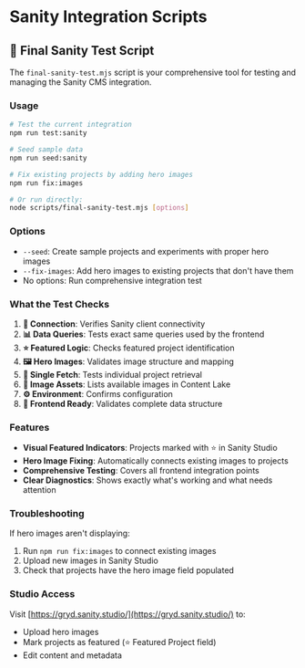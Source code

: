 # Sanity Integration Scripts

## 🚀 Final Sanity Test Script

The `final-sanity-test.mjs` script is your comprehensive tool for testing and managing the Sanity CMS integration.

### Usage

```bash
# Test the current integration
npm run test:sanity

# Seed sample data
npm run seed:sanity

# Fix existing projects by adding hero images
npm run fix:images

# Or run directly:
node scripts/final-sanity-test.mjs [options]
```

### Options

- `--seed`: Create sample projects and experiments with proper hero images
- `--fix-images`: Add hero images to existing projects that don't have them
- No options: Run comprehensive integration test

### What the Test Checks

1. **🔗 Connection**: Verifies Sanity client connectivity
2. **📊 Data Queries**: Tests exact same queries used by the frontend
3. **⭐ Featured Logic**: Checks featured project identification
4. **🖼️ Hero Images**: Validates image structure and mapping
5. **📄 Single Fetch**: Tests individual project retrieval
6. **🎨 Image Assets**: Lists available images in Content Lake
7. **⚙️ Environment**: Confirms configuration
8. **📱 Frontend Ready**: Validates complete data structure

### Features

- **Visual Featured Indicators**: Projects marked with ⭐ in Sanity Studio
- **Hero Image Fixing**: Automatically connects existing images to projects
- **Comprehensive Testing**: Covers all frontend integration points
- **Clear Diagnostics**: Shows exactly what's working and what needs attention

### Troubleshooting

If hero images aren't displaying:
1. Run `npm run fix:images` to connect existing images
2. Upload new images in Sanity Studio
3. Check that projects have the hero image field populated

### Studio Access

Visit [https://gryd.sanity.studio/](https://gryd.sanity.studio/) to:
- Upload hero images
- Mark projects as featured (⭐ Featured Project field)
- Edit content and metadata
